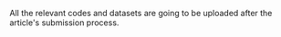 All the relevant codes and datasets are going to be uploaded after the article's submission process.
